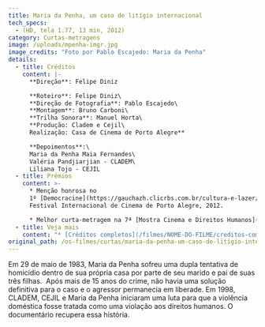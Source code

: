 ```yaml
---
title: Maria da Penha, um caso de litígio internacional
tech_specs:
  - (HD, tela 1.77, 13 min, 2012)
category: Curtas-metragens
image: /uploads/mpenha-imgr.jpg
image_credits: "Foto por Pablo Escajedo: Maria da Penha"
details:
  - title: Créditos
    content: |-
      **Direção**: Felipe Diniz

      **Roteiro**: Felipe Diniz\
      **Direção de Fotografia**: Pablo Escajedo\
      **Montagem**: Bruno Carboni\
      **Trilha Sonora**: Manuel Horta\
      **Produção: Cladem e Cejil\
      Realização: Casa de Cinema de Porto Alegre**

      **Depoimentos**:\
      Maria da Penha Maia Fernandes\
      Valéria Pandjiarjian - CLADEM\
      Liliana Tojo - CEJIL
  - title: Prêmios
    content: >-
      * Menção honrosa no
      1º [Democracine](https://gauchazh.clicrbs.com.br/cultura-e-lazer/noticia/2012/06/democracine-encerra-apos-cinco-dias-de-filmes-e-mostras-de-arte-3793998.html) -
      Festival Internacional de Cinema de Porto Alegre, 2012.

      * Melhor curta-metragem na 7ª [Mostra Cinema e Direitos Humanos](http://www.ebc.com.br/cidadania/2013/02/documentario-marighella-vence-mostra-de-cinema) na América Latina, 2013.
  - title: Veja mais
    content: "* [Créditos completos](/filmes/NOME-DO-FILME/creditos-completos/)"
original_path: /os-filmes/curtas/maria-da-penha-um-caso-de-litígio-internacional.html
---
```

Em 29 de maio de 1983, Maria da Penha sofreu uma dupla tentativa de homicídio dentro de sua própria casa por parte de seu marido e pai de suas três filhas.  Após mais de 15 anos do crime, não havia uma solução definitiva para o caso e o agressor permanecia em liberade. Em 1998, CLADEM, CEJIL e Maria da Penha iniciaram uma luta para que a violência doméstica fosse tratada como uma violação aos direitos humanos. O documentário recupera essa história.